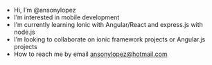 - Hi, I’m @ansonylopez
- I’m interested in mobile development
- I’m currently learning Ionic with Angular/React and express.js with node.js
- I’m looking to collaborate on ionic framework projects or Angular.js projects
- How to reach me by email ansonylopez@hotmail.com

<!---
ansonylopez/ansonylopez is a ✨ special ✨ repository because its `README.md` (this file) appears on your GitHub profile.
You can click the Preview link to take a look at your changes.
--->
